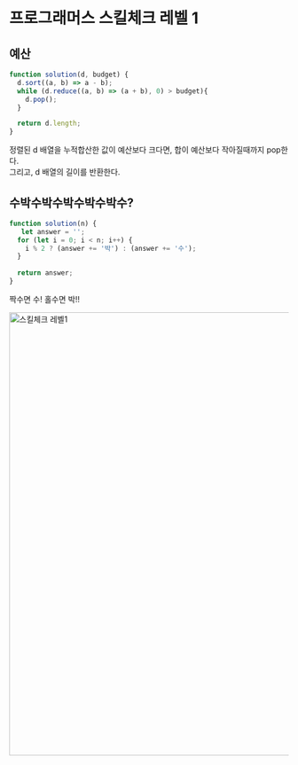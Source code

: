 # 프로그래머스 스킬체크 레벨 1  

## 예산  
```js
function solution(d, budget) {
  d.sort((a, b) => a - b);
  while (d.reduce((a, b) => (a + b), 0) > budget){
    d.pop();
  } 

  return d.length;
}
```
정렬된 d 배열을 누적합산한 값이 예산보다 크다면, 합이 예산보다 작아질때까지 pop한다.  
그리고, d 배열의 길이를 반환한다.  


## 수박수박수박수박수박수?

```js
function solution(n) {
   let answer = '';
  for (let i = 0; i < n; i++) {
    i % 2 ? (answer += '박') : (answer += '수');
  }
  
  return answer;
}
```
짝수면 수! 홀수면 박!!  

<img width="800" alt="스킬체크 레벨1" src="https://user-images.githubusercontent.com/61978339/103207896-cbc0a000-4942-11eb-9336-2475a9e0344f.png">  
